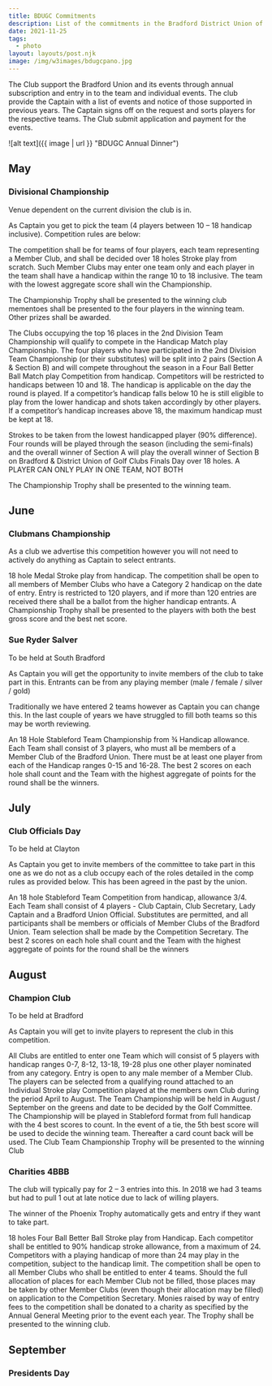 ```yaml
---
title: BDUGC Commitments
description: List of the commitments in the Bradford District Union of Golf Clubs
date: 2021-11-25
tags:
  - photo
layout: layouts/post.njk
image: /img/w3images/bdugcpano.jpg
---
```

The Club support the Bradford Union and its events through annual subscription and entry in to the team and individual events.  The club provide the Captain with a list of events and notice of those supported in previous years.  The Captain signs off on the request and sorts players for the respective teams.  The Club submit application and payment for the events.

![alt text]({{ image | url }} "BDUGC Annual Dinner")


<h2>May</h2>

### Divisional Championship
Venue dependent on the current division the club is in.

As Captain you get to pick the team (4 players between 10 – 18 handicap inclusive). Competition rules are below:

The competition shall be for teams of four players, each team representing a Member Club, and shall be decided over 18 holes Stroke play from scratch.  Such Member Clubs may enter one team only and each player in the team shall have a handicap within the range 10 to 18 inclusive. The team with the lowest aggregate score shall win the Championship.

The Championship Trophy shall be presented to the winning club mementoes shall be presented to the four players in the winning team. Other prizes shall be awarded.

The Clubs occupying the top 16 places in the 2nd Division Team Championship will qualify to compete in the Handicap Match play Championship. The four players who have participated in the 2nd Division Team Championship (or their substitutes) will be split into 2 pairs (Section A & Section B) and will compete throughout the season in a Four Ball Better Ball Match play Competition from handicap. Competitors will be restricted to handicaps between 10 and 18. The handicap is applicable on the day the round is played. If a competitor’s handicap falls below 10 he is still eligible to play from the lower handicap and shots taken accordingly by other players. If a competitor’s handicap increases above 18, the maximum handicap must be kept at 18.

Strokes to be taken from the lowest handicapped player (90% difference). Four rounds will be played through the season (including the semi-finals) and the overall winner of Section A will play the overall winner of Section B on Bradford & District Union of Golf Clubs Finals Day over 18 holes. A PLAYER CAN ONLY PLAY IN ONE TEAM, NOT BOTH

The Championship Trophy shall be presented to the winning team.

<h2>June</h2>

### Clubmans Championship
As a club we advertise this competition however you will not need to actively do anything as Captain to select entrants.

18 hole Medal Stroke play from handicap.  The competition shall be open to all members of Member Clubs who have a Category 2 handicap on the date of entry.  Entry is restricted to 120 players, and if more than 120 entries are received there shall be a ballot from the higher handicap entrants. A Championship Trophy shall be presented to the players with both the best gross score and the best net score.

### Sue Ryder Salver

To be held at South Bradford

As Captain you will get the opportunity to invite members of the club to take part in this. Entrants can be from any playing member (male / female / silver / gold)

Traditionally we have entered 2 teams however as Captain you can change this. In the last couple of years we have struggled to fill both teams so this may be worth reviewing.

An 18 Hole Stableford Team Championship from ¾ Handicap allowance.  Each Team shall consist of 3 players, who must all be members of a Member Club of the Bradford Union.  There must be at least one player from each of the Handicap ranges 0-15 and 16-28.
The best 2 scores on each hole shall count and the Team with the highest aggregate of points for the round shall be the winners.

<h2>July</h2>

### Club Officials Day

To be held at Clayton

As Captain you get to invite members of the committee to take part in this one as we do not as a club occupy each of the roles detailed in the comp rules as provided below. This has been agreed in the past by the union.

An 18 hole Stableford Team Competition from handicap, allowance 3/4.  Each Team shall consist of 4 players - Club Captain, Club Secretary, Lady Captain and a Bradford Union Official.  Substitutes are permitted, and all participants shall be members or officials of Member Clubs of the Bradford Union.  Team selection shall be made by the Competition Secretary.  The best 2 scores on each hole shall count and the Team with the highest aggregate of points for the round shall be the winners

<h2>August</h2>

### Champion Club
To be held at Bradford

As Captain you will get to invite players to represent the club in this competition.

All Clubs are entitled to enter one Team which will consist of 5 players with handicap ranges 0-7, 8-12, 13-18, 19-28 plus one other player nominated from any category. Entry is open to any male member of a Member Club. The players can be selected from a qualifying round attached to an Individual Stroke play Competition played at the members own Club during the period April to August.
The Team Championship will be held in August / September on the greens and date to be decided by the Golf Committee. The Championship will be played in Stableford format from full handicap with the 4 best scores to count. In the event of a tie, the 5th best score will be used to decide the winning team. Thereafter a card count back will be used.
The Club Team Championship Trophy will be presented to the winning Club

### Charities 4BBB
The club will typically pay for 2 – 3 entries into this. In 2018 we had 3 teams but had to pull 1 out at late notice due to lack of willing players.

The winner of the Phoenix Trophy automatically gets and entry if they want to take part.

18 holes Four Ball Better Ball Stroke play from Handicap.  Each competitor shall be entitled to 90% handicap stroke allowance, from a maximum of 24.  Competitors with a playing handicap of more than 24 may play in the competition, subject to the handicap limit.
The competition shall be open to all Member Clubs who shall be entitled to enter 4 teams. Should the full allocation of places for each Member Club not be filled, those places may be taken by other Member Clubs (even though their allocation may be filled) on application to the Competition Secretary. Monies raised by way of entry fees to the competition shall be donated to a charity as specified by the Annual General Meeting prior to the event each year.
The Trophy shall be presented to the winning club.

<h2>September</h2>

### Presidents Day

